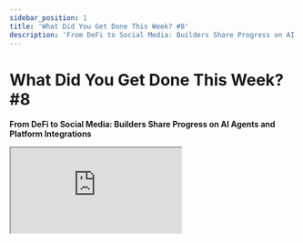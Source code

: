 ```yaml
---
sidebar_position: 1
title: 'What Did You Get Done This Week? #8'
description: 'From DeFi to Social Media: Builders Share Progress on AI Agents and Platform Integrations'
---
```


# What Did You Get Done This Week? #8

**From DeFi to Social Media: Builders Share Progress on AI Agents and Platform Integrations**

<div className="responsive-iframe">
  <iframe
    src="https://www.youtube.com/embed/Vs7D5DN_trk"
    title="YouTube video player"
    allow="accelerometer; autoplay; clipboard-write; encrypted-media; gyroscope; picture-in-picture"
    allowFullScreen
  />
</div>
- Date: 2025-01-03
- Twitter Spaces: https://x.com/i/spaces/1RDGlygdXVNJL
- YouTube Link: https://www.youtube.com/watch?v=Vs7D5DN_trk

## Summary

**Structure and Format:**

- The space was hosted by Jin (on @ai16zdao) and co-hosted by Shaw, who was initially facing audio issues.
- It followed a 2-minute round format for updates, focusing on accomplishments related to open-source AI or AI agents.
- Participants were encouraged to comment below the post if they couldn't speak.
- A separate demo day was planned for projects needing screen sharing.

**Key Updates and Themes:**

- **Agent Development and Deployment:** A significant portion of the updates focused on developing, refining, and deploying AI agents. Many participants used the Eliza framework, but others were creating their own frameworks.
- **Platform Integration**: Many participants were focused on integrating their agents into specific platforms like Twitter, Telegram, Discord, and web apps, including new platforms like modes and base.
- **Focus on User Experience:** A common theme was making AI agents user-friendly and accessible to those without coding experience. Many were creating tools or platforms for others to easily create, deploy, and use AI agents.
- **AI-Driven Content Generation:** Several developers were building agents focused on media creation, including songs, videos, and images, as well as content creation from Twitter posts and Github repos.
- **Integration of Financial Systems:** Several people were developing agents for trading and financial management, including integrations with DeFi protocols.
- **Security and Auditing:** Some projects focused on using AI for Web3 security, including auditing smart contracts and creating security tools.
- **Community and Open Source:** Several people mentioned the importance of the community and open source aspect for their projects.
- **The Importance of Social Media Marketing:** Several people discussed how AI and agents should be a core part of your marketing and product strategy going forward.
- **Multi-Agent Systems:** Some developers were exploring multi-agent workflows and communication, demonstrating a growing interest in complex AI interactions.
- **Data Handling and Validation:** Some developers were trying to optimize data gathering, validation, and more precise data handling when working with LLMs.
- **Real-World Applications:** Some participants were working on real world applications, specifically in the areas of climate change and also fashion and augmented reality.
- **Integration with Other Services:** Participants were also exploring integration with other services such as Eleven Labs and other web3 protocols like Story Protocol.

**Other Interesting Points:**

- The hosts are actively exploring ways to integrate more AI agents into their platforms, potentially leading to agent-led spaces.
- There's a sense of collaborative spirit and willingness to help each other among the community members.
- The space demonstrated a lot of interest in turning existing tools into agents, as well as building agents from scratch
- Some participants are attempting to automate parts of the development cycle, especially with planning, PR reviews, and documentation.

## Hot Takes

- **Web3 and Agent Integration**
  "I think getting web 2 people to realize that this is actually just an agent framework you can build apps with is like definitely my goal it doesn't have to be a web3 thing but it's cool that when it is too you know like I think crypto's got a great incentive structure." - _shawmakesmagic_ [00:38:17]

- **AI Marketing Takeover**
  "I think that in the future anyone who doesn't have an agent shilling their thing on social media is probably going to have a really hard time marketing their product and I think it's just got to be part of your product strategy now." - _shawmakesmagic_ [00:38:48]

- **Leveraging Developing Countries for AI Labor**
  "There is no reason why we cannot leverage the power of people in the third world to build AI agents for us. We in the West are lazy. We have it too easy." - _NEETOCRACY_ [01:25:23]

- **AI Replacing Human Interaction**
  "It's gonna be weird when, like, our great-grandchildren are talking to our parents, you know, it's gonna be, like, as, as, like, our ancestors generally, like, you know, that generations of people far down the future will know what we were like because all of our data and our voice and everything about us will be, like, preserved in this kind of agents that they can talk to. It's going to be very interesting." - _shawmakesmagic_ [01:18:44]

- **The Challenges of Getting AI Agents to Work in the Real World**
  "But, uh, what ended up happening was messing around with, like, DMs, and DMing people, she got suspended. So basically navigating that whole situation, I was like, you know what, this is actually an opportunity to try some things here." - _O_on_X_ [02:27:39]

## Timestamps

- [00:00:55](https://www.youtube.com/watch?v=Vs7D5DN_trk&t=55) - **ai16zdao**: Introduction and format of the space (2-minute rounds, focus on open source AI and AI agents).
- [00:04:43](https://www.youtube.com/watch?v=Vs7D5DN_trk&t=283) - **shawmakesmagic**: Purpose of the space, accountability and updates on weekly progress.
- [00:06:28](https://www.youtube.com/watch?v=Vs7D5DN_trk&t=388) - **astridhpilla**: Update on Miku chatbot, relaunch, and plans for CES.
- [00:09:48](https://www.youtube.com/watch?v=Vs7D5DN_trk&t=588) - **lostgirldev**: Update on Selene's growth, PR review feature, GitLarp launch, and community engagement.
- [00:12:57](https://www.youtube.com/watch?v=Vs7D5DN_trk&t=777) - **spaceodili**: Update on Eliza framework fixes, voice features, and plugin process isolation.
- [00:14:19](https://www.youtube.com/watch?v=Vs7D5DN_trk&t=859) - **0xBuildInPublic**: Update on Audits agent, automated plugin documentation, and plans for a white hat security DAO.
- [00:17:42](https://www.youtube.com/watch?v=Vs7D5DN_trk&t=1062) - **youfadedwealth**: Update on PP coin (automated AI trading companion) and SendAI agent toolkit.
- [00:19:57](https://www.youtube.com/watch?v=Vs7D5DN_trk&t=1197) - **nftRanch**: Update on integrating their framework with Eliza and plans for Broke.
- [00:21:56](https://www.youtube.com/watch?v=Vs7D5DN_trk&t=1316) - **SYMBiEX**: Update on adding agents to the arena, DeepSeek model provider, and character creation plugin.
- [00:22:54](https://www.youtube.com/watch?v=Vs7D5DN_trk&t=1374) - **SuperfruitsAi**: Update on Dragon Fruit AI launch, user growth, and upcoming features (Chrome extension, Telegram bot).
- [00:24:55](https://www.youtube.com/watch?v=Vs7D5DN_trk&t=1495) - **TimshelXYZ**: Introduction of Meetup Fund (Eliza design and hosting platform) and their invite code system.
- [00:27:05](https://www.youtube.com/watch?v=Vs7D5DN_trk&t=1625) - **chrislatorres**: Update on Eliza partnerships, docs workflow, and core V2 contributor discussions.
- [00:29:05](https://www.youtube.com/watch?v=Vs7D5DN_trk&t=1745) - **AIFlow_ML**: Update on knowledge graph for repos and a project to add more memories.
- [00:30:24](https://www.youtube.com/watch?v=Vs7D5DN_trk&t=1824) - **jamesyoung**: Update on MotherDAO, verifiable inference system, and AI agent starter kit using Lit Actions.
- [00:33:16](https://www.youtube.com/watch?v=Vs7D5DN_trk&t=1996) - **deadlock_1991**: Update on Alice AI (fund management agent), trading capabilities, and optimization efforts.
- [00:36:16](https://www.youtube.com/watch?v=Vs7D5DN_trk&t=2176) - **yeahimomar**: Update on Pixocracy (Minecraft village management with AI agents) and plans for a launchpad.
- [00:39:44](https://www.youtube.com/watch?v=Vs7D5DN_trk&t=2384) - **human_for_now**: Update on new form fill infrastructure code for Eliza core.
- [00:42:11](https://www.youtube.com/watch?v=Vs7D5DN_trk&t=2531) - **lordasado**: Update on Smol World, agent reasoning, mini-games, and plans for an ElizaCon.
- [00:44:26](https://www.youtube.com/watch?v=Vs7D5DN_trk&t=2666) - **RodrigoSotoAlt**: Update on memory management for Bosu and his new role as a greeter in the ai16z Discord.
- [00:45:49](https://www.youtube.com/watch?v=Vs7D5DN_trk&t=2749) - **HDPbilly**: Update on extending database adapters, Twitter client, and creating a reflection loop for autonomous behavior.
- [00:50:25](https://www.youtube.com/watch?v=Vs7D5DN_trk&t=3025) - **GoatOfGamblers**: Update on Goat AGI, Goat Arena launch, Goatuchan agent, and plans for an Eliza plugin.
- [00:53:37](https://www.youtube.com/watch?v=Vs7D5DN_trk&t=3217) - **Titan_Node**: Update on integrating LivePeer endpoints for free inference and plans for a real-time video AI plugin.
- [00:55:35](https://www.youtube.com/watch?v=Vs7D5DN_trk&t=3335) - **KyleSt4rgarden**: Update on open-sourcing a Solana agent token staking program (Devotion) and a broader effort to build open-source smart contracts and tools for agents.
- [00:58:28](https://www.youtube.com/watch?v=Vs7D5DN_trk&t=3508) - **unl\_\_cky**: Update on improving media generation for Escapism (art agent) with a focus on music and video.
- [01:00:19](https://www.youtube.com/watch?v=Vs7D5DN_trk&t=3619) - **CheddarQueso3D**: Update on creating documentation for Eliza plugins and developing two characters (DAO and cannabis cultivation consultants).
- [01:03:15](https://www.youtube.com/watch?v=Vs7D5DN_trk&t=3795) - **sunosuporno**: Update on launching the waitlist for Midas (DeFi assistant) and its features.
- [01:07:31](https://www.youtube.com/watch?v=Vs7D5DN_trk&t=4051) - **tmoindustries**: Update on launching onchainagents.ai, region swarm, and progress on voice integration.
- [01:10:30](https://www.youtube.com/watch?v=Vs7D5DN_trk&t=4230) - **Sawyer_APRO**: Update on integrating with BNB Chain, launching an HTTPS agent solution, and plans to collaborate with ai16z.
- [01:13:02](https://www.youtube.com/watch?v=Vs7D5DN_trk&t=4382) - **wakesync**: Update on Eliza's Netflix and chill extension, token gating, hardware partnership, and Twitter integrations.
- [01:15:51](https://www.youtube.com/watch?v=Vs7D5DN_trk&t=4551) - **Ru7Longcrypto**: Discussion about creating an AI companion similar to the movie "Her" and potential applications.
- [01:21:04](https://www.youtube.com/watch?v=Vs7D5DN_trk&t=4864) - **marko_post**: Update on No 1 on Mars (Mars' first digital citizen), multi-agent system, dual memory system, and story generation.
- [01:23:41](https://www.youtube.com/watch?v=Vs7D5DN_trk&t=5021) - **NEETOCRACY**: Discussion about building a DAO called Army of Indians to leverage Indian labor for AI agent development.
- [01:25:59](https://www.youtube.com/watch?v=Vs7D5DN_trk&t=5159) - **HefAiGent**: Introduction to HefAiGent built using the Eliza framework, plans for ERC 314 technology, and appreciation for the community.
- [01:28:43](https://www.youtube.com/watch?v=Vs7D5DN_trk&t=5323) - **reality_spiral**: Update on GitHub client, agent participation in scrum planning, and a scenario system for evaluating agent performance.
- [01:33:41](https://www.youtube.com/watch?v=Vs7D5DN_trk&t=5621) - **witconomist**: Update on the Marketplace of Trust (white paper), its purpose, and how to get involved.
- [01:36:28](https://www.youtube.com/watch?v=Vs7D5DN_trk&t=5788) - **triadfi**: Update on expanding hype and flop personalities for their agents and progressing on independent market creation and resolution.
- [01:37:53](https://www.youtube.com/watch?v=Vs7D5DN_trk&t=5873) - **Rowdymode**: Update on Twin Tone, white paper draft, and beta testing with creators.
- [01:39:57](https://www.youtube.com/watch?v=Vs7D5DN_trk&t=5997) - **MaushishYadav**: Update on Elris (yield optimizing agent), beta testing applications, local repository, and token launch.
- [01:41:07](https://www.youtube.com/watch?v=Vs7D5DN_trk&t=6067) - **chaininsured**: Update on using an Eliza agent as an insurance broker, collecting data, and providing quotes.
- [01:46:47](https://www.youtube.com/watch?v=Vs7D5DN_trk&t=6407) - **godfreymeyer**: Update on production, animations, showrunner setup, and progress on the news show using 3D avatars.
- [01:52:19](https://www.youtube.com/watch?v=Vs7D5DN_trk&t=6739) - **thelotioncoin**: Update on Lotion, allowing users to deploy AI agents on social channels and websites, and focusing on integration and customization.
- [01:54:57](https://www.youtube.com/watch?v=Vs7D5DN_trk&t=6897) - **codergf_xyz**: Update on CoderGF, creating a Twitter bot (Haruka), and plans to make it easier for normies to deploy bots.
- [02:00:44](https://www.youtube.com/watch?v=Vs7D5DN_trk&t=7244) - **IGLIVISION**: Update on building an NFT marketplace on the Superchain and integrating with Nebula and other API providers.
- [02:02:51](https://www.youtube.com/watch?v=Vs7D5DN_trk&t=7371) - **EledraNguyen**: Update on Square Fun AI, analyzing data from the Solana AI Hackathon, and plans for developer productivity analysis.
- [02:08:49](https://www.youtube.com/watch?v=Vs7D5DN_trk&t=7729) - **GnonOnSolana**: Update on Echo Chambers v2.3, simplified agent building, multimodal stepping, performance improvements, and integration with ZeroPi.
- [02:13:26](https://www.youtube.com/watch?v=Vs7D5DN_trk&t=8006) - **Satoshi_BTCFi**: Inquiry about Bitcoin, Lightning, and Taproot integration in Eliza.
- [02:15:55](https://www.youtube.com/watch?v=Vs7D5DN_trk&t=8155) - **swarmnode**: Update on Swarm Node's growth, team expansion, and the launch of a bounties feature.
- [02:18:49](https://www.youtube.com/watch?v=Vs7D5DN_trk&t=8329) - **memeillionaire**: Discussion about integrating with Griffin and the DAO's fund platform.
- [02:21:29](https://www.youtube.com/watch?v=Vs7D5DN_trk&t=8489) - **krauscrypto**: Discussion about AI voice cloning and integrating it into a mobile app, and interest in applying it to Eliza.
- [02:23:19](https://www.youtube.com/watch?v=Vs7D5DN_trk&t=8599) - **usebuildfun**: Update on launching a no-code AI agent builder with custom API functions.
- [02:25:44](https://www.youtube.com/watch?v=Vs7D5DN_trk&t=8744) - **affaanmustafa**: Update on a project with unprecedented growth and lessons learned about scaling and team expansion.
- [02:27:24](https://www.youtube.com/watch?v=Vs7D5DN_trk&t=8844) - **O_on_X**: Update on Eliza's sister getting suspended due to DMs and using Playwright and Grok Vision for unsuspension.
- [02:29:44](https://www.youtube.com/watch?v=Vs7D5DN_trk&t=8984) - **AITATsol**: Update on AI Tag, data collection for global trade analysis, and the need for data analysts.
- [02:33:19](https://www.youtube.com/watch?v=Vs7D5DN_trk&t=9199) - **xiao_zcloak**: Update on a PR for a plugin that allows agents to send money on social platforms without asking for wallet addresses.
- [02:34:15](https://www.youtube.com/watch?v=Vs7D5DN_trk&t=9255) - **Protocol_Blend**: Update on integrating an AI agent into a DeFi protocol to smooth user experience and plans for listing on MEXC.
- [02:35:55](https://www.youtube.com/watch?v=Vs7D5DN_trk&t=9355) - **yq_acc**: Update on Autonome, a platform for launching Eliza agents in a verifiable environment, and submitting PRs to fix issues.
- [02:38:04](https://www.youtube.com/watch?v=Vs7D5DN_trk&t=9484) - **akshayynft**: Inquiry about getting into AI agent development and seeking guidance.
- [02:38:40](https://www.youtube.com/watch?v=Vs7D5DN_trk&t=9520) - **BenjiStackzzz**: Mention of Quinn and its potential in the AI agent space.
- [02:39:49](https://www.youtube.com/watch?v=Vs7D5DN_trk&t=9589) - **0xBuns**: Offer to assist with teaching and building AI agents.
- [02:41:10](https://www.youtube.com/watch?v=Vs7D5DN_trk&t=9670) - **aiquantfun**: Update on building a specialized launchpad for autonomous AI quant trading using the Eliza framework.
- [02:42:44](https://www.youtube.com/watch?v=Vs7D5DN_trk&t=9764) - **ai16zdao**: Closing remarks and invitation to join next week.
